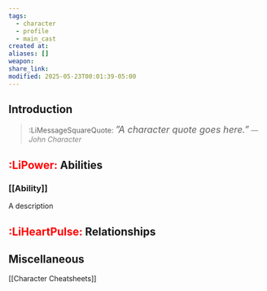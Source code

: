 ```yaml
---
tags:
  - character
  - profile
  - main_cast
created at: 
aliases: []
weapon: 
share_link: 
modified: 2025-05-23T00:01:39-05:00
---
```

## Introduction

> :LiMessageSquareQuote: <span style=”;font-size:18px;font-style:italic;”>”A character quote goes here.”</span>
> <font style=”;font-size:14px;color:gray;font-style:italic;”>— John Character</font>

## <span style=”;color:red!important;”>:LiPower:</span> Abilities
### [[Ability]]
 A description

## <span style=”;color:red!important;”>:LiHeartPulse:</span> Relationships

## Miscellaneous
[[Character Cheatsheets]]